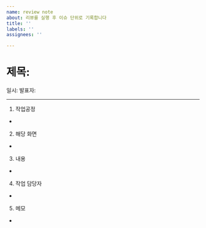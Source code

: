 ```yaml
---
name: review note
about: 리뷰를 실행 후 이슈 단위로 기록합니다
title: ''
labels: ''
assignees: ''

---
```


# 제목: 
일시:
발표자:
- - -
1. 작업공정
 +
2. 해당 화면
 +
3. 내용
 +
4. 작업 담당자
 +
5. 메모
 +

